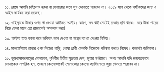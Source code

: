 ১১. রোমে আপনি চাইলেও ঝরনা বা ফোয়ারার জলে মুখ ডোবাতে পারবেন না। ২০১৯ সাল থেকে পর্যটকদের জন্য এ আইন কার্যকর করা হয়েছে।

১২. থাইল্যান্ডে টাকার ওপর পা দেওয়া আইনত দণ্ডনীয়। কারণ, সব থাই নোটেই রাজার ছবি থাকে। আর টাকা পায়ের নিচে ফেলা মানে তো রাজাকেই অসম্মান করা!

১৩. মাল্টায় হাত গণনা করে ভবিষ্যৎ বলে দেওয়া বা স্বপ্নের ব্যাখ্যা দেওয়া নিষিদ্ধ।

১৪. মালয়েশিয়ায় রাস্তার ওপর নিজের গাড়ি, পোষা প্রাণী এমনকি নিজেকে পরিষ্কার করাও নিষেধ। করলেই জরিমানা।

১৫. ভূমধ্যসাগরপাড়ের মোনাকো, পৃথিবীর দ্বিতীয় ক্ষুদ্রতম দেশ, জুয়ার স্বর্গরাজ্য। অথচ আপনি যদি জন্মগতভাবে মোনাকোর নাগরিক হন, তাহলে কোনোভাবেই মোনাকোর কোনো ক্যাসিনোতে জুয়া খেলতে পারবেন না।

